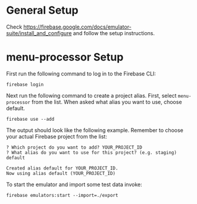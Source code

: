 # General Setup 

Check https://firebase.google.com/docs/emulator-suite/install_and_configure and follow the setup instructions. 

# menu-processor Setup

First run the following command to log in to the Firebase CLI:

```
firebase login
```

Next run the following command to create a project alias. First, select `menu-processor` from the list. When asked what alias you want to use, choose default.

```
firebase use --add
```

The output should look like the following example. Remember to choose your actual Firebase project from the list:

```
? Which project do you want to add? YOUR_PROJECT_ID
? What alias do you want to use for this project? (e.g. staging) default

Created alias default for YOUR_PROJECT_ID.
Now using alias default (YOUR_PROJECT_ID)
```

To start the emulator and import some test data invoke: 

```
firebase emulators:start --import=./export
```